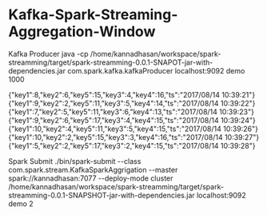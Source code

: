 # Kafka-Spark-Streaming-Aggregation-Window


Kafka Producer
java -cp /home/kannadhasan/workspace/spark-streamming/target/spark-streamming-0.0.1-SNAPOT-jar-with-dependencies.jar com.spark.kafka.kafkaProducer localhost:9092 demo 1000

{"key1":8,"key2":6,"key5":15,"key3":4,"key4":16,"ts":"2017/08/14 10:39:21"}
{"key1":9,"key2":2,"key5":11,"key3":5,"key4":14,"ts":"2017/08/14 10:39:22"}
{"key1":7,"key2":5,"key5":11,"key3":6,"key4":13,"ts":"2017/08/14 10:39:23"}
{"key1":9,"key2":6,"key5":17,"key3":4,"key4":15,"ts":"2017/08/14 10:39:24"}
{"key1":10,"key2":4,"key5":11,"key3":5,"key4":15,"ts":"2017/08/14 10:39:26"}
{"key1":10,"key2":2,"key5":15,"key3":3,"key4":16,"ts":"2017/08/14 10:39:27"}
{"key1":5,"key2":2,"key5":17,"key3":2,"key4":15,"ts":"2017/08/14 10:39:28"}



Spark Submit
./bin/spark-submit --class com.spark.stream.KafkaSparkAggrigation --master spark://kannadhasan:7077 --deploy-mode cluster /home/kannadhasan/workspace/spark-streamming/target/spark-streamming-0.0.1-SNAPSHOT-jar-with-dependencies.jar localhost:9092 demo 2
